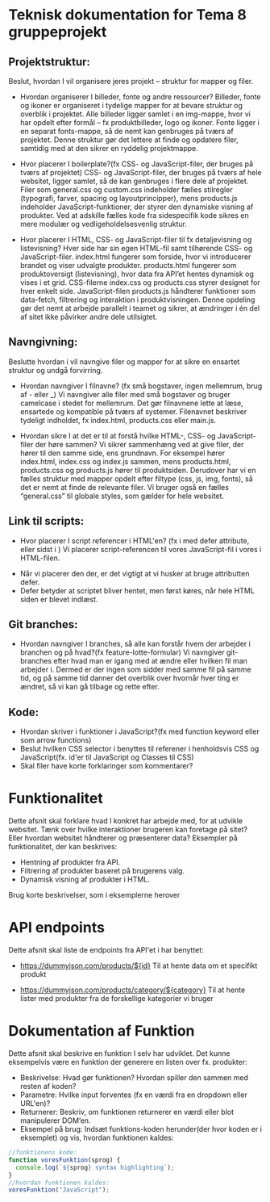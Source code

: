 # Teknisk dokumentation for Tema 8 gruppeprojekt

## Projektstruktur:

Beslut, hvordan I vil organisere jeres projekt – struktur for mapper og filer.

- Hvordan organiserer I billeder, fonte og andre ressourcer?
  Billeder, fonte og ikoner er organiseret i tydelige mapper for at bevare struktur og overblik i projektet.
  Alle billeder ligger samlet i en img-mappe, hvor vi har opdelt efter formål – fx produktbilleder, logo og ikoner.
  Fonte ligger i en separat fonts-mappe, så de nemt kan genbruges på tværs af projektet.
  Denne struktur gør det lettere at finde og opdatere filer, samtidig med at den sikrer en ryddelig projektmappe.

- Hvor placerer I boilerplate?(fx CSS- og JavaScript-filer, der bruges på tværs af projektet)
  CSS- og JavaScript-filer, der bruges på tværs af hele websitet, ligger samlet, så de kan genbruges i flere dele af projektet.
  Filer som general.css og custom.css indeholder fælles stilregler (typografi, farver, spacing og layoutprincipper), mens products.js indeholder JavaScript-funktioner, der styrer den dynamiske visning af produkter.
  Ved at adskille fælles kode fra sidespecifik kode sikres en mere modulær og vedligeholdelsesvenlig struktur.

- Hvor placerer I HTML, CSS- og JavaScript-filer til fx detaljevisning og listevisning?
  Hver side har sin egen HTML-fil samt tilhørende CSS- og JavaScript-filer.
  index.html fungerer som forside, hvor vi introducerer brandet og viser udvalgte produkter.
  products.html fungerer som produktoversigt (listevisning), hvor data fra API’et hentes dynamisk og vises i et grid.
  CSS-filerne index.css og products.css styrer designet for hver enkelt side.
  JavaScript-filen products.js håndterer funktioner som data-fetch, filtrering og interaktion i produktvisningen.
  Denne opdeling gør det nemt at arbejde parallelt i teamet og sikrer, at ændringer i én del af sitet ikke påvirker andre dele utilsigtet.

## Navngivning:

Beslutte hvordan i vil navngive filer og mapper for at sikre en ensartet struktur og undgå forvirring.

- Hvordan navngiver I filnavne? (fx små bogstaver, ingen mellemrum, brug af - eller \_)
  Vi navngiver alle filer med små bogstaver og bruger camelcase i stedet for mellemrum.
  Det gør filnavnene lette at læse, ensartede og kompatible på tværs af systemer.
  Filenavnet beskriver tydeligt indholdet, fx index.html, products.css eller main.js.

- Hvordan sikre I at det er til at forstå hvilke HTML-, CSS- og JavaScript-filer der høre sammen?
  Vi sikrer sammenhæng ved at give filer, der hører til den samme side, ens grundnavn.
  For eksempel hører index.html, index.css og index.js sammen, mens products.html, products.css og products.js hører til produktsiden.
  Derudover har vi en fælles struktur med mapper opdelt efter filtype (css, js, img, fonts), så det er nemt at finde de relevante filer.
  Vi bruger også en fælles “general.css” til globale styles, som gælder for hele websitet.

## Link til scripts:

- Hvor placerer I script referencer i HTML'en? (fx i <head> med defer attribute, eller sidst i <body>)
  Vi placerer script-referencen til vores JavaScript-fil i vores <head> i HTML-filen.

* Når vi placerer den der, er det vigtigt at vi husker at bruge attributten defer.
* Defer betyder at scriptet bliver hentet, men først køres, når hele HTML siden er blevet indlæst.

## Git branches:

- Hvordan navngiver I branches, så alle kan forstår hvem der arbejder i branchen og på hvad?(fx feature-lotte-formular)
  Vi navngiver git-branches efter hvad man er igang med at ændre eller hvilken fil man arbejder i. Dermed er der ingen som sidder med samme fil på samme tid, og på samme tid danner det overblik over hvornår hver ting er ændret, så vi kan gå tilbage og rette efter.

## Kode:

- Hvordan skriver i funktioner i JavaScript?(fx med function keyword eller som arrow functions)
- Beslut hvilken CSS selector i benyttes til referener i henholdsvis CSS og JavaScript(fx. id'er til JavaScript og Classes til CSS)
- Skal filer have korte forklaringer som kommentarer?

# Funktionalitet

Dette afsnit skal forklare hvad I konkret har arbejde med, for at udvikle websitet. Tænk over hvilke interaktioner brugeren kan foretage på sitet? Eller hvordan websitet håndterer og præsenterer data? Eksempler på funktionalitet, der kan beskrives:

- Hentning af produkter fra API.
- Filtrering af produkter baseret på brugerens valg.
- Dynamisk visning af produkter i HTML.

Brug korte beskrivelser, som i eksemplerne herover

# API endpoints

Dette afsnit skal liste de endpoints fra API'et i har benyttet:

- https://dummyjson.com/products/${id}
  Til at hente data om et specifikt produkt

- https://dummyjson.com/products/category/${category}
  Til at hente lister med produkter fra de forskellige kategorier vi bruger

# Dokumentation af Funktion

Dette afsnit skal beskrive en funktion I selv har udviklet. Det kunne eksempelvis være en funktion der generere en listen over fx. produkter:

- Beskrivelse: Hvad gør funktionen? Hvordan spiller den sammen med resten af koden?
- Parametre: Hvilke input forventes (fx en værdi fra en dropdown eller URL'en)?
- Returnerer: Beskriv, om funktionen returnerer en værdi eller blot manipulerer DOM’en.
- Eksempel på brug: Indsæt funktions-koden herunder(der hvor koden er i eksemplet) og vis, hvordan funktionen kaldes:

```javascript
//funktionens kode:
function voresFunktion(sprog) {
  console.log(`${sprog} syntax highlighting`);
}
//hvordan funktionen kaldes:
voresFunktion("JavaScript");
```
